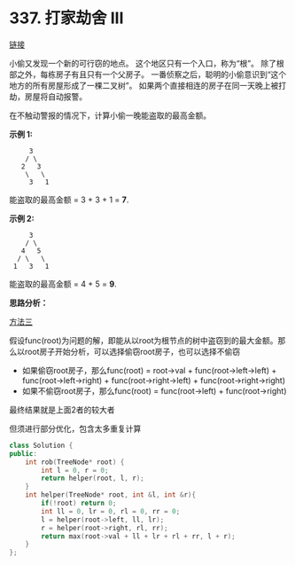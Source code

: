 # 337. 打家劫舍 III

[链接](https://leetcode-cn.com/problems/house-robber-iii/description/)

小偷又发现一个新的可行窃的地点。 这个地区只有一个入口，称为“根”。 除了根部之外，每栋房子有且只有一个父房子。 一番侦察之后，聪明的小偷意识到“这个地方的所有房屋形成了一棵二叉树”。 如果两个直接相连的房子在同一天晚上被打劫，房屋将自动报警。

在不触动警报的情况下，计算小偷一晚能盗取的最高金额。

**示例 1:**

```
     3
    / \
   2   3
    \   \ 
     3   1
```

能盗取的最高金额 = 3 + 3 + 1 = **7**.

**示例 2:**

```
     3
    / \
   4   5
  / \   \ 
 1   3   1
```

能盗取的最高金额 = 4 + 5 = **9**.

**思路分析：**

[方法三](https://www.cnblogs.com/grandyang/p/5275096.html)

假设func(root)为问题的解，即能从以root为根节点的树中盗窃到的最大金额。那么以root房子开始分析，可以选择偷窃root房子，也可以选择不偷窃

- 如果偷窃root房子，那么func(root) = root->val +  func(root->left->left) + func(root->left->right) +  func(root->right->left) + func(root->right->right)
- 如果不偷窃root房子，那么func(root) = func(root->left) + func(root->right)

最终结果就是上面2者的较大者

但须进行部分优化，包含太多重复计算

```c++
class Solution {
public:
    int rob(TreeNode* root) {
        int l = 0, r = 0;
        return helper(root, l, r);
    }
    int helper(TreeNode* root, int &l, int &r){
        if(!root) return 0;
        int ll = 0, lr = 0, rl = 0, rr = 0;
        l = helper(root->left, ll, lr);
        r = helper(root->right, rl, rr);
        return max(root->val + ll + lr + rl + rr, l + r);
    }
};
```

